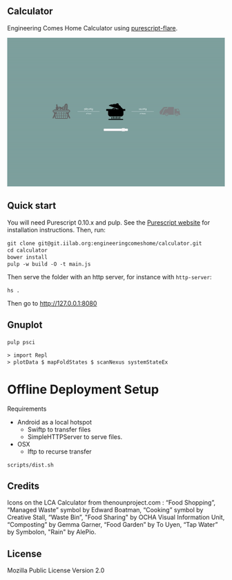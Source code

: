 ## Calculator

Engineering Comes Home Calculator using [purescript-flare](https://github.com/sharkdp/purescript-flare).

![](images/screencap.gif)

## Quick start

You will need Purescript 0.10.x and pulp. See the [Purescript website](http://www.purescript.org/download/) for installation instructions. Then, run:

```
git clone git@git.iilab.org:engineeringcomeshome/calculator.git
cd calculator
bower install
pulp -w build -O -t main.js
```

Then serve the folder with an http server, for instance with `http-server`:
```
hs .
```

Then go to http://127.0.0.1:8080

## Gnuplot

`pulp psci`

```
> import Repl
> plotData $ mapFoldStates $ scanNexus systemStateEx
```

# Offline Deployment Setup

Requirements
 - Android as a local hotspot
   - Swiftp to transfer files
   - SimpleHTTPServer to serve files.
 - OSX
   - lftp to recurse transfer

```
scripts/dist.sh
```

## Credits

Icons on the LCA Calculator from thenounproject.com : “Food Shopping”, “Managed Waste” symbol by Edward Boatman, “Cooking” symbol by Creative Stall, “Waste Bin”, "Food Sharing" by OCHA Visual Information Unit, “Composting” by Gemma Garner, “Food Garden” by To Uyen, “Tap Water” by Symbolon, "Rain" by AlePio.

## License

Mozilla Public License Version 2.0
